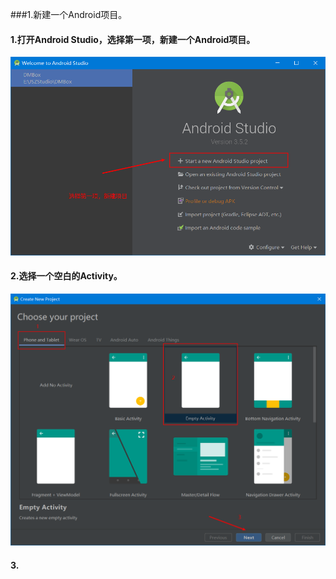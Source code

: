###1.新建一个Android项目。

#### 1.打开Android Studio，选择第一项，新建一个Android项目。
![title](https://raw.githubusercontent.com/JSZNopi/JSZImage/master/gitnote/2019/12/02/1-1575295416956.png)

#### 2.选择一个空白的Activity。
![title](https://raw.githubusercontent.com/JSZNopi/JSZImage/master/gitnote/2019/12/02/2-1575295526444.png)

#### 3.